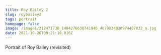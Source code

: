 ```yaml
---
title: Roy Bailey 2
slug: roybailey2
tags: portrait
homepage: false
image: /images/312471730_1484276638741946_4679034836974407832_n.jpg
date: 2021-10-20T09:21:18.016Z
---
```

Portrait of Roy Bailey (revisited)
